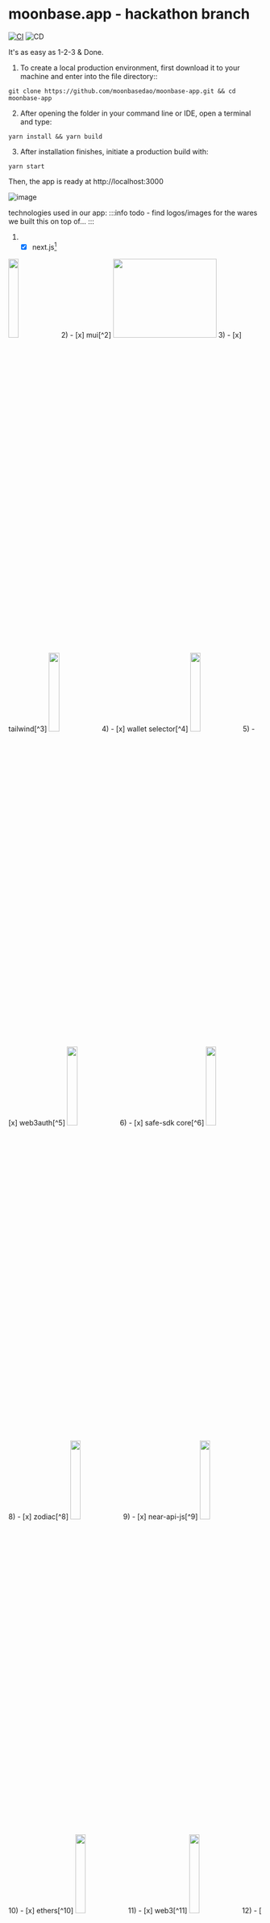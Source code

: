 # moonbase.app - hackathon branch
[![CI](https://github.com/MoonBaseDAO/moonbase-app/actions/workflows/node.js.yml/badge.svg)](https://github.com/MoonBaseDAO/moonbase-app/actions/workflows/node.js.yml)
![CD](https://img.shields.io/github/deployments/MoonBaseDAO/moonbase-app/production?label=CD&logo=Vercel&logoColor=white&server=https%3A%2F%2Fvercel.com&style=flat-square&branch=hackathon)

It's as easy as 1-2-3 & Done.

1) To create a local production environment, 
first download it to your machine and enter into the file directory::

```
git clone https://github.com/moonbasedao/moonbase-app.git && cd moonbase-app
```

2) After opening the folder in your command line or IDE, open a terminal and type:

```
yarn install && yarn build
```

3) After installation finishes, initiate a production build with:

```
yarn start
```

Then, the app is ready at http://localhost:3000

![image](https://media.discordapp.net/attachments/1047007258237743165/1087957535371296788/image.png)

technologies used in our app:
:::info
todo - find logos/images for the wares we built this on top of...
:::
1) - [x] next.js[^1]
<img src="https://w7.pngwing.com/pngs/906/753/png-transparent-nextjs-illustration-thumbnail.png" width="20%" height="20%">
2) - [x] mui[^2]
<img src="https://mui.com/static/blog/material-ui-is-now-mui/card.png" width="205" height="20%">
3) - [x] tailwind[^3]
<img src="https://www.vectorlogo.zone/logos/tailwindcss/tailwindcss-ar21.png width="20%" height="20%">
4) - [x] wallet selector[^4]
<img src="https://opengraph.githubassets.com/a358a216b8cb55096611d658ea1ccb6a097393b7d11c66b26ff2965967325fd0/near/wallet-selector" width="20%" height="20%">
5) - [x] web3auth[^5]
<img src="https://yapglobal.com/wp-content/uploads/2022/08/yap-client-logos-57.svg" width="20%" height="20%">
6) - [x] safe-sdk core[^6]
<img src="https://cryptocurrencyjobs.co/startups/assets/logos/gnosis-safe.jpg" width="20%" height="20%"
7) - [x] stripe api[^7]
<img src="https://d2j6dbq0eux0bg.cloudfront.net/images/12415074/834130965.jpg" width="20%" height="20%">
8) - [x] zodiac[^8]
<img src="https://camo.githubusercontent.com/f079992be9fab16003e760a6380ef3edc51d4b98832e33084caaeedd93cd5f31/68747470733a2f2f696d616765732e6d6972726f722d6d656469612e78797a2f6e66742f63386339303331622d303662312d343334342d626166322d6331643264323463666334662e706e67" width="20%" height="20%">
9) - [x] near-api-js[^9]
<img src="https://encrypted-tbn0.gstatic.com/images?q=tbn:ANd9GcSEFIAn9Uew7vgnFYTHzMQi6wd81YaJGDSNGtn_9NhdbNMwcyJST1hOLSSBeMkh51b6RB0&usqp=CAU" width="20%" height="20%">
10) - [x] ethers[^10]
<img src="https://moralis.io/wp-content/uploads/2022/12/ethers.js-1-1024x708.png" width="20%" height="20%">
11) - [x] web3[^11] 
<img src="https://docs.web3js.org/img/web3js.svg"  width="20%" height="20%">
12) - [ ] your warez?
as this list continues to grow..

[^1]: https://nextjs.org/docs/getting-started
[^2]: https://mui.com/material-ui/getting-started/overview/
[^3]: https://v2.tailwindcss.com/docs
[^4]: https://docs.near.org/tools/wallet-selector
[^5]: https://web3auth.io/docs/
[^6]: https://docs.safe.global/learn/safe-core/safe-core-account-abstraction-sdk/protocol-kit/core-sdk
[^7]: https://stripe.com/docs/api
[^8]: https://zodiac.wiki/index.php/Introduction:_Zodiac_Standard
[^9]: https://docs.near.org/tools/near-api-js/quick-reference
[^10]: https://docs.ethers.org/v5/
[^11]: https://docs.web3js.org/
